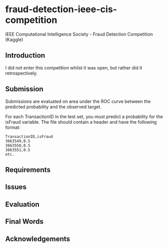 # fraud-detection-ieee-cis-competition
IEEE Computational Intelligence Society - Fraud Detection Competition (Kaggle)

## Introduction

I did not enter this competition whilst it was open, but rather did it retrospectively. 

## Submission

Submissions are evaluated on area under the ROC curve between the predicted probability and the observed target.

For each TransactionID in the test set, you must predict a probability for the isFraud variable. The file should contain a header and have the following format:

`TransactionID,isFraud`<br/>
`3663549,0.5`<br/>
`3663550,0.5`<br/>
`3663551,0.5`<br/>
`etc.`<br/>

## Requirements

## Issues

## Evaluation

## Final Words

## Acknowledgements
